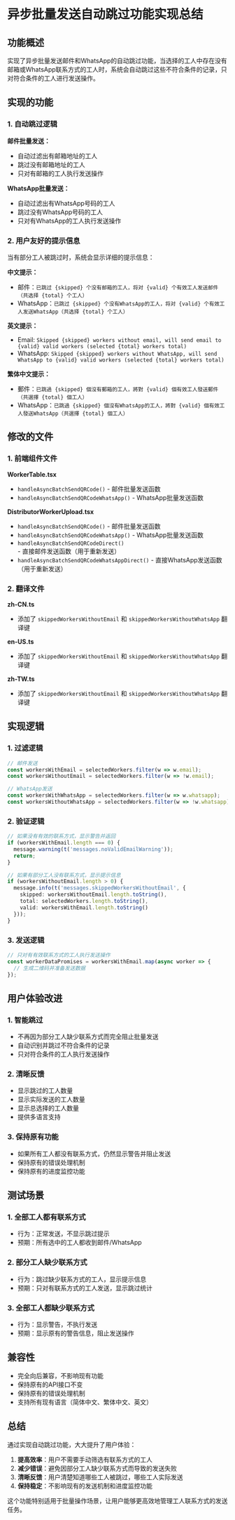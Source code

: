 # 异步批量发送自动跳过功能实现总结

## 功能概述

实现了异步批量发送邮件和WhatsApp的自动跳过功能，当选择的工人中存在没有邮箱或WhatsApp联系方式的工人时，系统会自动跳过这些不符合条件的记录，只对符合条件的工人进行发送操作。

## 实现的功能

### 1. 自动跳过逻辑

**邮件批量发送：**
- 自动过滤出有邮箱地址的工人
- 跳过没有邮箱地址的工人
- 只对有邮箱的工人执行发送操作

**WhatsApp批量发送：**
- 自动过滤出有WhatsApp号码的工人
- 跳过没有WhatsApp号码的工人
- 只对有WhatsApp的工人执行发送操作

### 2. 用户友好的提示信息

当有部分工人被跳过时，系统会显示详细的提示信息：

**中文提示：**
- 邮件：`已跳过 {skipped} 个没有邮箱的工人，将对 {valid} 个有效工人发送邮件（共选择 {total} 个工人）`
- WhatsApp：`已跳过 {skipped} 个没有WhatsApp的工人，将对 {valid} 个有效工人发送WhatsApp（共选择 {total} 个工人）`

**英文提示：**
- Email: `Skipped {skipped} workers without email, will send email to {valid} valid workers (selected {total} workers total)`
- WhatsApp: `Skipped {skipped} workers without WhatsApp, will send WhatsApp to {valid} valid workers (selected {total} workers total)`

**繁体中文提示：**
- 郵件：`已跳過 {skipped} 個沒有郵箱的工人，將對 {valid} 個有效工人發送郵件（共選擇 {total} 個工人）`
- WhatsApp：`已跳過 {skipped} 個沒有WhatsApp的工人，將對 {valid} 個有效工人發送WhatsApp（共選擇 {total} 個工人）`

## 修改的文件

### 1. 前端组件文件

**WorkerTable.tsx**
- `handleAsyncBatchSendQRCode()` - 邮件批量发送函数
- `handleAsyncBatchSendQRCodeWhatsApp()` - WhatsApp批量发送函数

**DistributorWorkerUpload.tsx**
- `handleAsyncBatchSendQRCode()` - 邮件批量发送函数
- `handleAsyncBatchSendQRCodeWhatsApp()` - WhatsApp批量发送函数
- `handleAsyncBatchSendQRCodeDirect()` - 直接邮件发送函数（用于重新发送）
- `handleAsyncBatchSendQRCodeWhatsAppDirect()` - 直接WhatsApp发送函数（用于重新发送）

### 2. 翻译文件

**zh-CN.ts**
- 添加了 `skippedWorkersWithoutEmail` 和 `skippedWorkersWithoutWhatsApp` 翻译键

**en-US.ts**
- 添加了 `skippedWorkersWithoutEmail` 和 `skippedWorkersWithoutWhatsApp` 翻译键

**zh-TW.ts**
- 添加了 `skippedWorkersWithoutEmail` 和 `skippedWorkersWithoutWhatsApp` 翻译键

## 实现逻辑

### 1. 过滤逻辑

```typescript
// 邮件发送
const workersWithEmail = selectedWorkers.filter(w => w.email);
const workersWithoutEmail = selectedWorkers.filter(w => !w.email);

// WhatsApp发送
const workersWithWhatsApp = selectedWorkers.filter(w => w.whatsapp);
const workersWithoutWhatsApp = selectedWorkers.filter(w => !w.whatsapp);
```

### 2. 验证逻辑

```typescript
// 如果没有有效的联系方式，显示警告并返回
if (workersWithEmail.length === 0) {
  message.warning(t('messages.noValidEmailWarning'));
  return;
}

// 如果有部分工人没有联系方式，显示提示信息
if (workersWithoutEmail.length > 0) {
  message.info(t('messages.skippedWorkersWithoutEmail', { 
    skipped: workersWithoutEmail.length.toString(),
    total: selectedWorkers.length.toString(),
    valid: workersWithEmail.length.toString()
  }));
}
```

### 3. 发送逻辑

```typescript
// 只对有有效联系方式的工人执行发送操作
const workerDataPromises = workersWithEmail.map(async worker => {
  // 生成二维码并准备发送数据
});
```

## 用户体验改进

### 1. 智能跳过
- 不再因为部分工人缺少联系方式而完全阻止批量发送
- 自动识别并跳过不符合条件的记录
- 只对符合条件的工人执行发送操作

### 2. 清晰反馈
- 显示跳过的工人数量
- 显示实际发送的工人数量
- 显示总选择的工人数量
- 提供多语言支持

### 3. 保持原有功能
- 如果所有工人都没有联系方式，仍然显示警告并阻止发送
- 保持原有的错误处理机制
- 保持原有的进度监控功能

## 测试场景

### 1. 全部工人都有联系方式
- 行为：正常发送，不显示跳过提示
- 预期：所有选中的工人都收到邮件/WhatsApp

### 2. 部分工人缺少联系方式
- 行为：跳过缺少联系方式的工人，显示提示信息
- 预期：只对有联系方式的工人发送，显示跳过统计

### 3. 全部工人都缺少联系方式
- 行为：显示警告，不执行发送
- 预期：显示原有的警告信息，阻止发送操作

## 兼容性

- 完全向后兼容，不影响现有功能
- 保持原有的API接口不变
- 保持原有的错误处理机制
- 支持所有现有语言（简体中文、繁体中文、英文）

## 总结

通过实现自动跳过功能，大大提升了用户体验：

1. **提高效率**：用户不需要手动筛选有联系方式的工人
2. **减少错误**：避免因部分工人缺少联系方式而导致的发送失败
3. **清晰反馈**：用户清楚知道哪些工人被跳过，哪些工人实际发送
4. **保持稳定**：不影响现有的发送机制和进度监控功能

这个功能特别适用于批量操作场景，让用户能够更高效地管理工人联系方式的发送任务。
